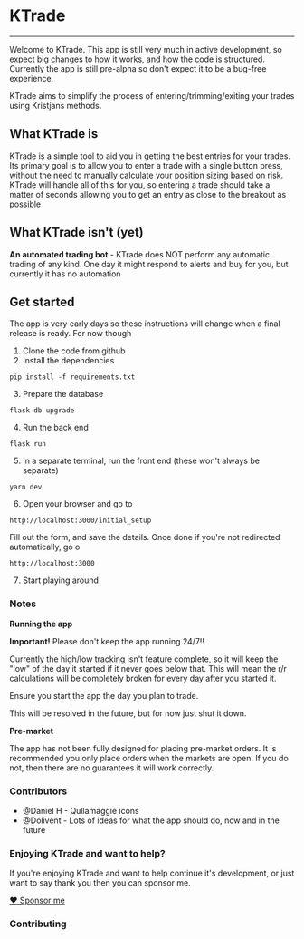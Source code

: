 # KTrade

---

Welcome to KTrade. This app is still very much in active development, so expect big changes to how it works, and how the code is structured.
Currently the app is still pre-alpha so don't expect it to be a bug-free experience.

KTrade aims to simplify the process of entering/trimming/exiting your trades using Kristjans methods.

## What KTrade is

KTrade is a simple tool to aid you in getting the best entries for your trades. Its primary goal is to allow you to enter a trade with a
single button press, without the need to manually calculate your position sizing based on risk. KTrade will handle all of this for you,
so entering a trade should take a matter of seconds allowing you to get an entry as close to the breakout as possible

## What KTrade isn't (yet)

**An automated trading bot** - KTrade does NOT perform any automatic trading of any kind. One day it might respond to alerts and buy for you, but currently it has no automation

## Get started

The app is very early days so these instructions will change when a final release is ready. For now though

1. Clone the code from github
2. Install the dependencies

```shell
pip install -f requirements.txt
```

3. Prepare the database


```
flask db upgrade
```

4. Run the back end

```
flask run
```

5. In a separate terminal, run the front end (these won't always be separate)

```
yarn dev
```

6. Open your browser and go to

```
http://localhost:3000/initial_setup
```

Fill out the form, and save the details. Once done if you're not redirected automatically, go o

```
http://localhost:3000
```

7. Start playing around


### Notes

**Running the app**

**Important!** Please don't keep the app running 24/7!!

Currently the high/low tracking isn't feature complete, so it will keep the "low" of the day it started if it never goes below that.
This will mean the r/r calculations will be completely broken for every day after you started it.

Ensure you start the app the day you plan to trade.

This will be resolved in the future, but for now just shut it down.

**Pre-market**

The app has not been fully designed for placing pre-market orders. It is recommended you only place orders when the markets
are open. If you do not, then there are no guarantees it will work correctly.

### Contributors

- @Daniel H - Qullamaggie icons
- @Dolivent - Lots of ideas for what the app should do, now and in the future

### Enjoying KTrade and want to help?

If you're enjoying KTrade and want to help continue it's development, or just want to say thank you then you can sponsor me.

[:heart: Sponsor me](https://github.com/sponsors/pareeohnos)

### Contributing

